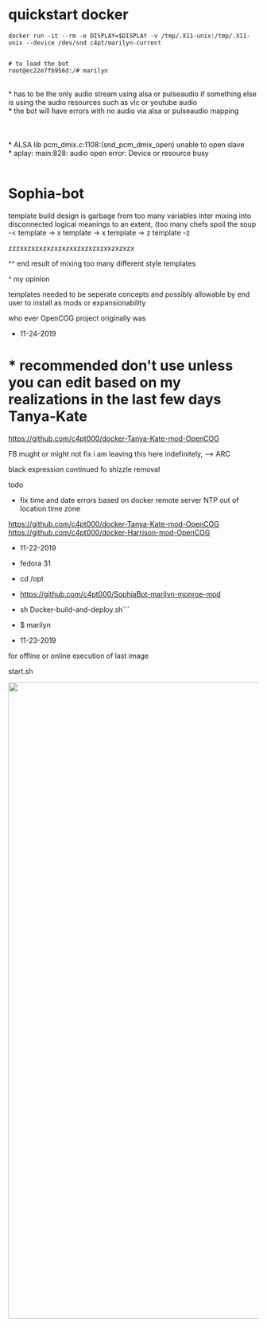 # quickstart docker
```
docker run -it --rm -e DISPLAY=$DISPLAY -v /tmp/.X11-unix:/tmp/.X11-unix --device /dev/snd c4pt/marilyn-current


# to load the bot
root@ec22e7fb956d:/# marilyn

```


<br>
* has to be the only audio stream using alsa or pulseaudio if something else is using the audio resources such as vlc or youtube audio
<br>
* the bot will have errors with no audio via alsa or pulseaudio mapping
<br>
<br>
<br>
<br>
* ALSA lib pcm_dmix.c:1108:(snd_pcm_dmix_open) unable to open slave
<br>
* aplay: main:828: audio open error: Device or resource busy
<br>
<br>

# Sophia-bot

template build design is garbage from too many variables inter mixing into disconnected logical meanings to an extent,
(too many chefs spoil the soup -< 
template -> x template -> x template -> z template -z

zzzxxzxzxzxzxzxzxxzxzxzxzxxzxzxzx

^^ end result of mixing too many different style templates

^
my opinion

templates needed to be seperate concepts and possibly allowable by end user to install as mods or expansionability


who ever OpenCOG project originally was 



* 11-24-2019
# * recommended don't use unless you can edit based on my realizations in the last few days Tanya-Kate 
https://github.com/c4pt000/docker-Tanya-Kate-mod-OpenCOG

FB mught or might not fix i am leaving this here indefinitely, --> ARC


black expression continued fo shizzle removal


todo
* fix time and date errors based on docker remote server NTP out of location time zone

https://github.com/c4pt000/docker-Tanya-Kate-mod-OpenCOG
https://github.com/c4pt000/docker-Harrison-mod-OpenCOG
* 11-22-2019
* fedora 31



* cd /opt
* https://github.com/c4pt000/SophiaBot-marilyn-monroe-mod
* sh Docker-build-and-deploy.sh```
* $ marilyn
* 11-23-2019

for offline or online execution of last image

start.sh

<p align="center"><img src="https://i.imgur.com/hDqUq1m.png " width="1280"></p>



